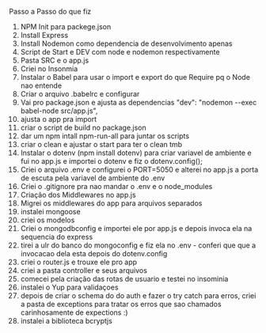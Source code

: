 Passo a Passo do que fiz
1) NPM Init para packege.json
2) Install Express
3) Install Nodemon como dependencia de desenvolvimento apenas
4) Script de Start e DEV com node e nodemon respectivamente
5) Pasta SRC e o app.js
6) Criei no Insonmia 
7) Instalar o Babel para usar o import e export do que Require pq o Node nao entende 
8) Criar o arquivo .babelrc e configurar
9) Vai pro package.json e ajusta as dependencias "dev": "nodemon --exec babel-node src/app.js",
10) ajusta o app pra import
11) criar o script de build no package.json
12) dar um npm intall npm-run-all para juntar os scripts
13) criar o clean e ajustar o start para ter o clean tmb
14) Instalar o dotenv (npm install dotenv) para criar variavel de ambiente e fui no app.js e importei o dotenv e fiz o dotenv.config();
15) Criei o arquivo .env e configurei o PORT=5050  e alterei no app.js a porta de escuta pela variavel de ambiente do .env
16) Criei o .gitignore pra nao mandar o .env e o node_modules
17) Criação dos Middlewares no app.js
18) Migrei os middlewares do app para arquivos separados
19) instalei mongoose
20) criei os modelos
21) Criei o mongodbconfig e importei ele por app.js e depois invoca ela na sequencia do express
22) tirei a ulr do banco do mongoconfig e fiz ela no .env - conferi que que a invocacao dela esta depois do dotenv.config
23) criei o router.js e trouxe ele pro app
24) criei a pasta controller e seus arquivos
25) comecei pela criação das rotas de usuario e testei no insominia
26) instalei o Yup para validaçoes
27) depois de criar o schema do do auth e fazer o try catch para erros, criei a pasta de exceptions para tratar os erros que sao chamados carinhosamente de expections :)
28) instalei a biblioteca bcryptjs
